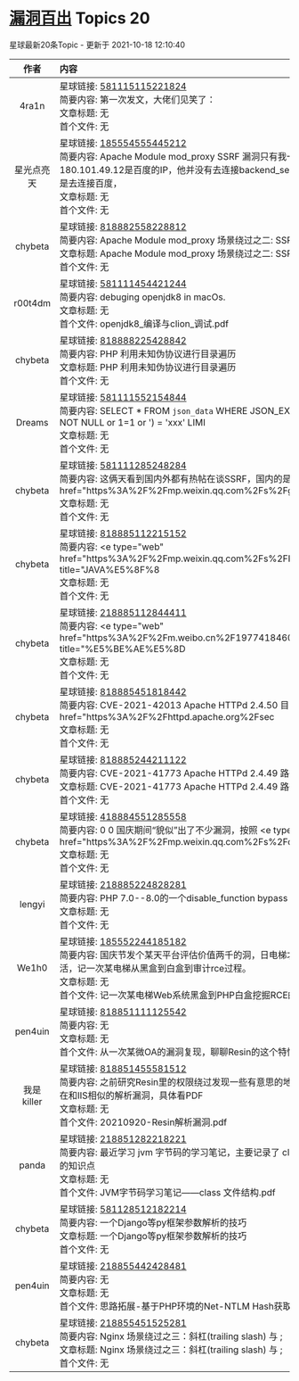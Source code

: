 # [漏洞百出](https://public.zsxq.com/groups/555848225184.html) Topics 20

星球最新20条Topic - 更新于 2021-10-18 12:10:40

|作者|内容|发表时间|
|:---:|:---|:---|
|4ra1n|星球链接: [581115115221824](https://wx.zsxq.com/dweb2/index/topic_detail/581115115221824) <br />简要内容: 第一次发文，大佬们见笑了：<br />文章标题: 无<br />首个文件: 无|2021-10-18 16:14:05|
|星光点亮天|星球链接: [185554555445212](https://wx.zsxq.com/dweb2/index/topic_detail/185554555445212) <br />简要内容: Apache Module mod_proxy SSRF 漏洞只有我一个人这样么，180.101.49.12是百度的IP，他并没有去连接backend_server，只是把数据包构建好还是去连接百度，<br />文章标题: 无<br />首个文件: 无|2021-10-18 14:58:36|
|chybeta|星球链接: [818882558228812](https://wx.zsxq.com/dweb2/index/topic_detail/818882558228812) <br />简要内容: Apache Module mod_proxy 场景绕过之二: SSRF CVE-2021-40438<br />文章标题: Apache Module mod_proxy 场景绕过之二: SSRF CVE-2021-40438<br />首个文件: 无|2021-10-15 16:56:05|
|r00t4dm|星球链接: [581111454421244](https://wx.zsxq.com/dweb2/index/topic_detail/581111454421244) <br />简要内容: debuging openjdk8 in macOs.<br />文章标题: 无<br />首个文件: openjdk8_编译与clion_调试.pdf|2021-10-14 18:49:15|
|chybeta|星球链接: [818888225428842](https://wx.zsxq.com/dweb2/index/topic_detail/818888225428842) <br />简要内容: PHP 利用未知伪协议进行目录遍历<br />文章标题: PHP 利用未知伪协议进行目录遍历<br />首个文件: 无|2021-10-12 19:22:15|
|Dreams|星球链接: [581111552154844](https://wx.zsxq.com/dweb2/index/topic_detail/581111552154844) <br />简要内容: SELECT * FROM `json_data` WHERE JSON_EXTRACT(`data`,'$.name\\')IS NOT NULL or 1=1 or ') = 'xxx' LIMI<br />文章标题: 无<br />首个文件: 无|2021-10-12 18:35:08|
|chybeta|星球链接: [581111285248284](https://wx.zsxq.com/dweb2/index/topic_detail/581111285248284) <br />简要内容: 这俩天看到国内外都有热帖在谈SSRF，国内的是云鼎实验室的 <e type="web" href="https%3A%2F%2Fmp.weixin.qq.com%2Fs%2FgMdorUjh5U_dJ<br />文章标题: 无<br />首个文件: 无|2021-10-11 20:31:09|
|chybeta|星球链接: [818885112215152](https://wx.zsxq.com/dweb2/index/topic_detail/818885112215152) <br />简要内容: <e type="web" href="https%3A%2F%2Fmp.weixin.qq.com%2Fs%2FKBog9XXz7Of93hAiV8Y7fQ" title="JAVA%E5%8F%8<br />文章标题: 无<br />首个文件: 无|2021-10-09 19:24:03|
|chybeta|星球链接: [218885112844411](https://wx.zsxq.com/dweb2/index/topic_detail/218885112844411) <br />简要内容: <e type="web" href="https%3A%2F%2Fm.weibo.cn%2F1977418460%2F4690459886095163" title="%E5%BE%AE%E5%8D<br />文章标题: 无<br />首个文件: 无|2021-10-09 18:49:45|
|chybeta|星球链接: [818885451818442](https://wx.zsxq.com/dweb2/index/topic_detail/818885451818442) <br />简要内容: CVE-2021-42013 Apache HTTPd 2.4.50 目录遍历与RCE <e type="web" href="https%3A%2F%2Fhttpd.apache.org%2Fsec<br />文章标题: 无<br />首个文件: 无|2021-10-08 08:25:39|
|chybeta|星球链接: [818885244211122](https://wx.zsxq.com/dweb2/index/topic_detail/818885244211122) <br />简要内容: CVE-2021-41773 Apache HTTPd 2.4.49 路径穿越漏洞 浅析<br />文章标题: CVE-2021-41773 Apache HTTPd 2.4.49 路径穿越漏洞 浅析<br />首个文件: 无|2021-10-07 09:02:35|
|chybeta|星球链接: [418884551285558](https://wx.zsxq.com/dweb2/index/topic_detail/418884551285558) <br />简要内容: 0 0 国庆期间“貌似”出了不少漏洞，按照 <e type="web" href="https%3A%2F%2Fmp.weixin.qq.com%2Fs%2FoXDXvjsYuBAi44NfyYV7N<br />文章标题: 无<br />首个文件: 无|2021-10-06 19:24:50|
|lengyi|星球链接: [218885224828281](https://wx.zsxq.com/dweb2/index/topic_detail/218885224828281) <br />简要内容: PHP 7.0--8.0的一个disable_function bypass<br />文章标题: 无<br />首个文件: 无|2021-10-06 12:52:44|
|We1h0|星球链接: [185552244185182](https://wx.zsxq.com/dweb2/index/topic_detail/185552244185182) <br />简要内容: 国庆节发个某天平台评估价值两千的洞，日电梯才两千，🐶都不要，整点辣鸡活，记一次某电梯从黑盒到白盒到审计rce过程。<br />文章标题: 无<br />首个文件: 记一次某电梯Web系统黑盒到PHP白盒挖掘RCE的过程.pdf|2021-10-02 21:25:15|
|pen4uin|星球链接: [818851111125542](https://wx.zsxq.com/dweb2/index/topic_detail/818851111125542) <br />简要内容: 无<br />文章标题: 无<br />首个文件: 从一次某微OA的漏洞复现，聊聊Resin的这个特性.pdf|2021-09-30 23:32:13|
|我是killer|星球链接: [818851455581512](https://wx.zsxq.com/dweb2/index/topic_detail/818851455581512) <br />简要内容: 之前研究Resin里的权限绕过发现一些有意思的地方，思考了一下发现Resin存在和IIS相似的解析漏洞，具体看PDF<br />文章标题: 无<br />首个文件: 20210920-Resin解析漏洞.pdf|2021-09-29 00:09:02|
|panda|星球链接: [218851282218221](https://wx.zsxq.com/dweb2/index/topic_detail/218851282218221) <br />简要内容: 最近学习 jvm 字节码的学习笔记，主要记录了 class 文件结构的信息还有相关的知识点<br />文章标题: 无<br />首个文件: JVM字节码学习笔记——class 文件结构.pdf|2021-09-27 19:41:37|
|chybeta|星球链接: [581128512182214](https://wx.zsxq.com/dweb2/index/topic_detail/581128512182214) <br />简要内容: 一个Django等py框架参数解析的技巧<br />文章标题: 一个Django等py框架参数解析的技巧<br />首个文件: 无|2021-09-27 17:48:13|
|pen4uin|星球链接: [218855442428481](https://wx.zsxq.com/dweb2/index/topic_detail/218855442428481) <br />简要内容: 无<br />文章标题: 无<br />首个文件: 思路拓展-基于PHP环境的Net-NTLM Hash获取姿势探索.pdf|2021-09-24 17:40:20|
|chybeta|星球链接: [218855451525281](https://wx.zsxq.com/dweb2/index/topic_detail/218855451525281) <br />简要内容: Nginx 场景绕过之三：斜杠(trailing slash) 与 ;<br />文章标题: Nginx 场景绕过之三：斜杠(trailing slash) 与 ;<br />首个文件: 无|2021-09-23 18:09:43|
